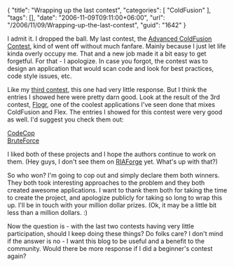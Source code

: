 {
	"title": "Wrapping up the last contest",
	"categories": [
		"ColdFusion"
	],
	"tags": [],
	"date": "2006-11-09T09:11:00+06:00",
	"url": "/2006/11/09/Wrapping-up-the-last-contest",
	"guid": "1642"
}

I admit it. I dropped the ball. My last contest, the <a href="http://ray.camdenfamily.com/index.cfm/2006/6/11/Advanced-ColdFusion-Contest-Announced">Advanced ColdFusion Contest</a>, kind of went off without much fanfare. Mainly because I just let life kinda overly occupy me. That and a new job made it a bit easy to get forgetful. For that - I apologize. In case you forgot, the contest was to design an application that would scan code and look for best practices, code style issues, etc.
<!--more-->
Like my <a href="http://ray.camdenfamily.com/index.cfm/2006/2/22/Advanced-Contest-Announced">third contest</a>, this one had very little response. But I think the entries I showed here were pretty darn good. Look at the result of the 3rd contest, <a href="http://flogr.riaforge.org/">Flogr</a>, one of the coolest applications I've seen done that mixes ColdFusion and Flex. The entries I showed for this contest were very good as well. I'd suggest you check them out:

<a href="http://ray.camdenfamily.com/index.cfm/2006/8/11/Advanced-ColdFusion-Contest-Entry-1-CodeCop">CodeCop</a><br>
<a href="http://ray.camdenfamily.com/index.cfm/2006/8/29/Advanced-ColdFusion-Contest-Entry-1-BruteForce">BruteForce</a>

I liked both of these projects and I hope the authors continue to work on them. (Hey guys, I don't see them on <a href="http://www.riaforge.org">RIAForge</a> yet. What's up with that?) 

So who won? I'm going to cop out and simply declare them both winners. They both took interesting approaches to the problem and they both created awesome applications. I want to thank them both for taking the time to create the project, and apologize publicly for taking so long to wrap this up. I'll be in touch with your million dollar prizes. (Ok, it may be a little bit less than a million dollars. :)

Now the question is - with the last two contests having very little participation, should I keep doing these things? Do folks care? I don't mind if the answer is no - I want this blog to be useful and a benefit to the community. Would there be more response if I did a beginner's contest again?